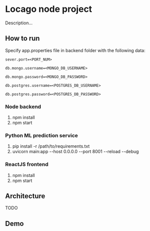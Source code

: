 # Locago node project

Description...

## How to run

Specify app.properties file in backend folder with the following data:

``sever.port=<PORT_NUM>``

``db.mongo.username=<MONGO_DB_USERNAME>``

``db.mongo.password=<MONGO_DB_PASSWORD>``

``db.postgres.username=<POSTGRES_DB_USERNAME>``

``db.postgres.password=<POSTGRES_DB_PASSWORD>``

### Node backend
1. npm install
2. npm start

### Python ML prediction service
1. pip install -r /path/to/requirements.txt
2. uvicorn main:app --host 0.0.0.0 --port 8001 --reload --debug

### ReactJS frontend
1. npm install
2. npm start

## Architecture

TODO

## Demo
